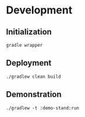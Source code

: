 # Development
## Initialization
```
gradle wrapper
```

## Deployment
```
./gradlew clean build
```

## Demonstration
```
./gradlew -t :demo-stand:run
```